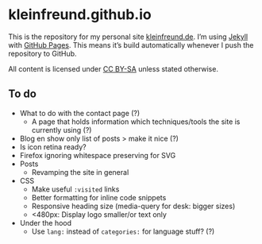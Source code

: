 # kleinfreund.github.io

This is the repository for my personal site [kleinfreund.de](http://kleinfreund.de). I’m using [Jekyll](http://jekyllrb.com) with [GitHub Pages](https://pages.github.com). This means it’s build automatically whenever I push the repository to GitHub.

All content is licensed under [CC BY-SA](http://creativecommons.org/licenses/by-sa/3.0) unless stated otherwise.

## To do

- What to do with the contact page (?)
  - A page that holds information which techniques/tools the site is currently using (?)
- Blog en show only list of posts > make it nice (?)
- Is icon retina ready?
- Firefox ignoring whitespace preserving for SVG
- Posts
  - Revamping the site in general
- CSS
  - Make useful `:visited` links
  - Better formatting for inline code snippets
  - Responsive heading size (media-query for desk: bigger sizes)
  - <480px: Display logo smaller/or text only
- Under the hood
  - Use `lang:` instead of `categories:` for language stuff? (?)
